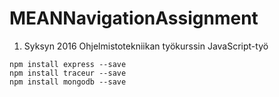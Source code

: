 # MEANNavigationAssignment
1. Syksyn 2016 Ohjelmistotekniikan työkurssin JavaScript-työ

```
npm install express --save
npm install traceur --save
npm install mongodb --save
```

